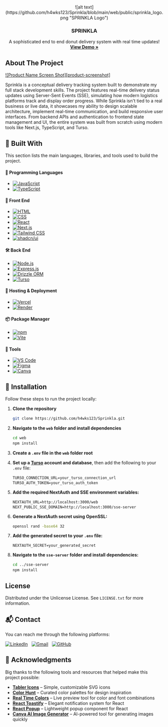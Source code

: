 <a id="readme-top"></a>

<!-- PROJECT LOGO -->
<br />
<div align="center">
![alt text](https://github.com/h4wks123/Sprinkla/blob/main/web/public/sprinkla_logo.png "SPRINKLA Logo") 
  
  <h3 align="center">SPRINKLA</h3>
  
  <p align="center">
    A sophisticated end to end donut delivery system with real time updates!
    <br />
    <a href="https://sprinkla.vercel.app"><strong>View Demo »</strong></a>
    <br />
  </p>
</div>

<!-- ABOUT THE PROJECT -->

## About The Project

[![Product Name Screen Shot][product-screenshot]](https://example.com)

Sprinkla is a conceptual delivery tracking system built to demonstrate my full stack development skills. The project features real-time delivery status updates using Server-Sent Events (SSE), simulating how modern logistics platforms track and display order progress. While Sprinkla isn't tied to a real business or live data, it showcases my ability to design scalable architecture, implement real-time communication, and build responsive user interfaces. From backend APIs and authentication to frontend state management and UI, the entire system was built from scratch using modern tools like Next.js, TypeScript, and Turso.

<!-- TOOLS, LANGUAGES, AND FRAMEWORKS -->

## 🚧 Built With

This section lists the main languages, libraries, and tools used to build the project.

#### 🧠 Programming Languages

- [![JavaScript](https://img.shields.io/badge/JavaScript-F7DF1E?logo=javascript&logoColor=000)](https://developer.mozilla.org/en-US/docs/Web/JavaScript)
- [![TypeScript](https://img.shields.io/badge/TypeScript-3178C6?logo=typescript&logoColor=fff)](https://www.typescriptlang.org/)

#### 🎨 Front End

- [![HTML](https://img.shields.io/badge/HTML5-E34F26.svg?logo=html5&logoColor=white)](https://developer.mozilla.org/en-US/docs/Web/HTML)
- [![CSS](https://img.shields.io/badge/CSS3-264de4?logo=css3&logoColor=white)](https://developer.mozilla.org/en-US/docs/Web/CSS)
- [![React](https://img.shields.io/badge/React-20232A?style=for-the-badge&logo=react&logoColor=61DAFB)](https://reactjs.org/)
- [![Next.js](https://img.shields.io/badge/Next.js-000000?style=for-the-badge&logo=nextdotjs&logoColor=white)](https://nextjs.org/)
- [![Tailwind CSS](https://img.shields.io/badge/Tailwind_CSS-38B2AC.svg?logo=tailwind-css&logoColor=white)](https://tailwindcss.com/)
- [![shadcn/ui](https://img.shields.io/badge/shadcn%2Fui-000000?logo=vercel&logoColor=white)](https://ui.shadcn.dev)

#### 🛠️ Back End

- [![Node.js](https://img.shields.io/badge/Node.js-339933?logo=node.js&logoColor=white)](https://nodejs.org/)
- [![Express.js](https://img.shields.io/badge/Express.js-404d59?logo=express&logoColor=white)](https://expressjs.com/)
- [![Drizzle ORM](https://img.shields.io/badge/Drizzle-C5F74F.svg?style=for-the-badge&logo=Drizzle&logoColor=black)](https://orm.drizzle.team/)
- [![Turso](https://img.shields.io/badge/Turso-4FF8D2.svg?style=for-the-badge&logo=Turso&logoColor=black)](https://turso.tech/)

#### 🚀 Hosting & Deployment

- [![Vercel](https://img.shields.io/badge/Vercel-000000.svg?logo=vercel&logoColor=white)](https://vercel.com/)
- [![Render](https://img.shields.io/badge/Render-000000.svg?style=for-the-badge&logo=Render&logoColor=white)](https://render.com/)

#### 📦 Package Manager

- [![npm](https://img.shields.io/badge/npm-CB3837?logo=npm&logoColor=white)](https://www.npmjs.com/)
- [![Vite](https://img.shields.io/badge/Vite-646CFF?logo=vite&logoColor=fff)](https://vitejs.dev/)

#### 🧰 Tools

- [![VS Code](https://img.shields.io/badge/VS_Code-007ACC?logo=visualstudiocode&logoColor=white)](https://code.visualstudio.com/)
- [![Figma](https://img.shields.io/badge/Figma-F24E1E?logo=figma&logoColor=white)](https://www.figma.com/)
- [![Canva](https://img.shields.io/badge/Canva-00C4CC?logo=canva&logoColor=white)](https://www.canva.com/)

<!-- GETTING STARTED -->

## 🚀 Installation

Follow these steps to run the project locally:

1. **Clone the repository**

   ```sh
   git clone https://github.com/h4wks123/Sprinkla.git
   ```

2. **Navigate to the `web` folder and install dependencies**

   ```sh
   cd web
   npm install
   ```

3. **Create a `.env` file in the `web` folder root**

4. **Set up a [Turso](https://turso.tech/) account and database**, then add the following to your `.env` file:

   ```env
   TURSO_CONNECTION_URL=your_turso_connection_url
   TURSO_AUTH_TOKEN=your_turso_auth_token
   ```

5. **Add the required NextAuth and SSE environment variables:**

   ```env
   NEXTAUTH_URL=http://localhost:3000/web
   NEXT_PUBLIC_SSE_DOMAIN=http://localhost:3000/sse-server
   ```

6. **Generate a NextAuth secret using OpenSSL:**

   ```sh
   openssl rand -base64 32
   ```

7. **Add the generated secret to your `.env` file:**

   ```env
   NEXTAUTH_SECRET=your_generated_secret
   ```

8. **Navigate to the `sse-server` folder and install dependencies:**
   ```sh
   cd ../sse-server
   npm install
   ```

<!-- LICENSE -->

## License

Distributed under the Unlicense License. See `LICENSE.txt` for more information.

<!-- CONTACT -->

## 📬 Contact

You can reach me through the following platforms:

[![LinkedIn](https://custom-icon-badges.demolab.com/badge/LinkedIn-0A66C2?logo=linkedin-white&logoColor=fff)](https://www.linkedin.com/in/ivanne-dave-bayer-a23b30302/)  
[![Gmail](https://img.shields.io/badge/Gmail-D14836?logo=gmail&logoColor=white)](mailto:ivannebayer@gmail.com)  
[![GitHub](https://img.shields.io/badge/GitHub-%23121011.svg?logo=github&logoColor=white)](https://github.com/h4wks123)

<!-- ACKNOWLEDGMENTS -->

## 🙏 Acknowledgments

Big thanks to the following tools and resources that helped make this project possible:

- [**Tabler Icons**](https://tabler.io/icons) – Simple, customizable SVG icons
- [**Color Hunt**](https://colorhunt.co/) – Curated color palettes for design inspiration
- [**Real Time Colors**](https://www.realtimecolors.com/?colors=050315-fbfbfe-2f27ce-dedcff-433bff&fonts=Inter-Inter) – Live preview tool for color and font combinations
- [**React Toastify**](https://www.npmjs.com/package/react-toastify) – Elegant notification system for React
- [**React Popup**](https://react-popup.elazizi.com/) – Lightweight popup component for React
- [**Canva AI Image Generator**](https://www.canva.com/ai-image-generator/) – AI-powered tool for generating images quickly
